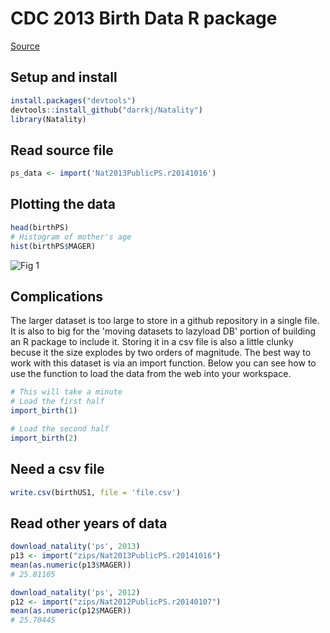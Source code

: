 # CDC 2013 Birth Data R package

[Source](http://www.cdc.gov/nchs/data_access/VitalStatsOnline.htm)


## Setup and install

```r
install.packages("devtools")
devtools::install_github("darrkj/Natality")
library(Natality)
```

## Read source file

```r
ps_data <- import('Nat2013PublicPS.r20141016')

```



## Plotting the data

```r
head(birthPS)
# Histogram of mother's age
hist(birthPS$MAGER)
```

![Fig 1](http://darrkj.github.io/images/MAGER.png)

## Complications

The larger dataset is too large to store in a github repository in a single file. It is also to big for the 'moving datasets to lazyload DB' portion of building an R package to include it. Storing it in a csv file is also a little clunky becuse it the size explodes by two orders of magnitude. The best way to work with this dataset is via an import function. Below you can see how to use the function to load the data from the web into your workspace.

```r
# This will take a minute
# Load the first half
import_birth(1)

# Load the second half
import_birth(2)
```

## Need a csv file

```r
write.csv(birthUS1, file = 'file.csv')
```

## Read other years of data

```r
download_natality('ps', 2013)
p13 <- import("zips/Nat2013PublicPS.r20141016")
mean(as.numeric(p13$MAGER))
# 25.81105

download_natality('ps', 2012)
p12 <- import("zips/Nat2012PublicPS.r20140107")
mean(as.numeric(p12$MAGER))
# 25.70445
```
